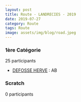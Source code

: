 ```yaml
---
layout: post
title: Route - LANDRECIES - 2019
date: 2019-07-27
category: Route
tags: Route
image: assets/img/blog/road.jpeg
---
```


### 1ère Catégorie
25 participants
- [DEFOSSE HERVE](https://teamspecializedlille.cc/coureurs/defosseherve) : AB

### Scratch
0 participants
